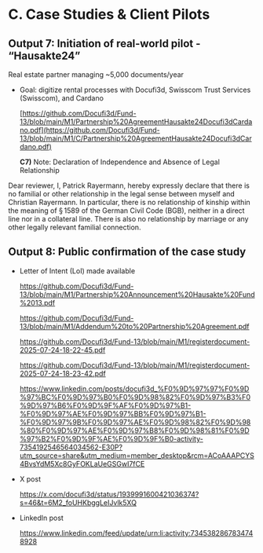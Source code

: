 # C. Case Studies & Client Pilots

## Output 7: Initiation of real-world pilot - “Hausakte24”

Real estate partner managing ~5,000 documents/year

- Goal: digitize rental processes with Docufi3d, Swisscom Trust Services (Swisscom), and Cardano

  [https://github.com/Docufi3d/Fund-13/blob/main/M1/Partnership%20AgreementHausakte24Docufi3dCardano.pdf](https://github.com/Docufi3d/Fund-13/blob/main/M1/C/Partnership%20AgreementHausakte24Docufi3dCardano.pdf)

  **C7)** Note: Declaration of Independence and Absence of Legal Relationship                               

Dear reviewer, I, Patrick Rayermann, hereby expressly declare that there is no familial or other relationship in the legal sense between myself and Christian Rayermann. In particular, there is no relationship of kinship within the meaning of § 1589 of the German Civil Code (BGB), neither in a direct line nor in a collateral line. There is also no relationship by marriage or any other legally relevant familial connection.

## Output 8: Public confirmation of the case study

- Letter of Intent (LoI) made available

  https://github.com/Docufi3d/Fund-13/blob/main/M1/Partnership%20Announcement%20Hausakte%20Fund%2013.pdf
  
  https://github.com/Docufi3d/Fund-13/blob/main/M1/Addendum%20to%20Partnership%20Agreement.pdf
  
  https://github.com/Docufi3d/Fund-13/blob/main/M1/registerdocument-2025-07-24-18-22-45.pdf
  
  https://github.com/Docufi3d/Fund-13/blob/main/M1/registerdocument-2025-07-24-18-23-42.pdf
  
  https://www.linkedin.com/posts/docufi3d_%F0%9D%97%97%F0%9D%97%BC%F0%9D%97%B0%F0%9D%98%82%F0%9D%97%B3%F0%9D%97%B6%F0%9D%9F%AF%F0%9D%97%B1-%F0%9D%97%AE%F0%9D%97%BB%F0%9D%97%B1-%F0%9D%97%9B%F0%9D%97%AE%F0%9D%98%82%F0%9D%98%80%F0%9D%97%AE%F0%9D%97%B8%F0%9D%98%81%F0%9D%97%B2%F0%9D%9F%AE%F0%9D%9F%B0-activity-7354192546564034562-E30P?utm_source=share&utm_medium=member_desktop&rcm=ACoAAAPCYS4BvsYdM5Xc8GyFOKLaUeGSGwI7fCE

- X post

  https://x.com/docufi3d/status/1939991600421036374?s=46&t=6M2_foUHKbggLeIJvlk5XQ

- LinkedIn post

  https://www.linkedin.com/feed/update/urn:li:activity:7345382867834748928

